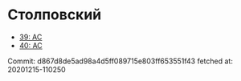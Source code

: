 # Столповский
- [39: AC](39.md)
- [40: AC](40.md)

Commit: d867d8de5ad98a4d5ff089715e803ff653551f43
 fetched at: 20201215-110250
